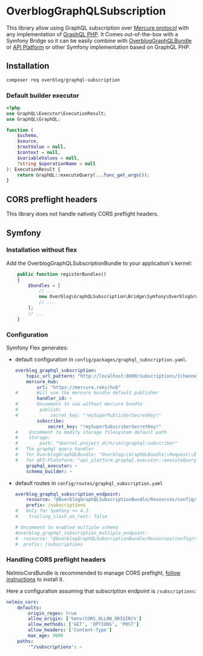 # OverblogGraphQLSubscription

This library allow using GraphQL subscription over [Mercure protocol](https://mercure.rocks/)
with any implementation of [GraphQL PHP](https://github.com/webonyx/graphql-php). It Comes out-of-the-box
with a Symfony Bridge so it can be easily combine with [OverblogGraphQLBundle](https://github.com/overblog/GraphQLBundle)
or [API Platform](https://github.com/api-platform/api-platform) or other Symfony implementation based on GraphQL PHP.

## Installation

```bash
composer req overblog/graphql-subscription
```

### Default builder executor

```php
<?php
use GraphQL\Executor\ExecutionResult;
use GraphQL\GraphQL;

function (
    $schema,
    $source,
    $rootValue = null,
    $context = null,
    $variableValues = null,
    ?string $operationName = null
): ExecutionResult {
    return GraphQL::executeQuery(...func_get_args());
}
```

## CORS preflight headers

This library does not handle natively CORS preflight headers.

## Symfony

### Installation without flex

Add the OverblogGraphQLSubscriptionBundle to your application's kernel:

```php
    public function registerBundles()
    {
        $bundles = [
            // ...
            new Overblog\GraphQLSubscription\Bridge\Symfony\OverblogGraphQLSubscriptionBundle(),
            // ...
        ];
        // ...
    }
```

### Configuration

Symfony Flex generates:

* default configuration in `config/packages/graphql_subscription.yaml`.

    ```yaml
    overblog_graphql_subscription:
        topic_url_pattern: "http://localhost:8000/subscriptions/{channel}/{id}.json"
        mercure_hub:
            url: "https://mercure.roks/hub"
    #       Will use the mercure bundle default publisher
            handler_id: ~
    #       Uncomment to use without mercure bundle
    #        publish:
    #            secret_key: "!mySuperPublisherSecretKey!"
            subscribe:
                secret_key: "!mySuperSubscriberSecretKey!"
    #    Uncomment to modify storage filesystem default path
    #    storage:
    #        path: "%kernel.project_dir%/var/graphql-subscriber"
    #   The graphql query handler
    #   for OverblogGraphQLBundle: "Overblog\\GraphQLBundle\\Request\\Executor::execute"
    #   for API-Plateform: "api_platform.graphql.executor::executeQuery"
        graphql_executor: ~
        schema_builder: ~
    ```

* default routes in `config/routes/graphql_subscription.yaml`

    ```yaml
    overblog_graphql_subscription_endpoint:
        resource: "@OverblogGraphQLSubscriptionBundle/Resources/config/routing/single.yaml"
        prefix: /subscriptions
    #   Only for Symfony >= 4.2
    #    trailing_slash_on_root: false

    # Uncomment to enabled multiple schema
    #overblog_graphql_subscription_multiple_endpoint:
    #  resource: "@OverblogGraphQLSubscriptionBundle/Resources/config/routing/multiple.yaml"
    #  prefix: /subscriptions
    ```

### Handling CORS preflight headers

NelmioCorsBundle is recommended to manage CORS preflight,
[follow instructions](https://github.com/nelmio/NelmioCorsBundle#installation) to install it.

Here a configuration assuming that subscription endpoint is `/subscriptions`:

```yaml
nelmio_cors:
    defaults:
        origin_regex: true
        allow_origin: ['%env(CORS_ALLOW_ORIGIN)%']
        allow_methods: ['GET', 'OPTIONS', 'POST']
        allow_headers: ['Content-Type']
        max_age: 3600
    paths:
        '^/subscriptions': ~
```
